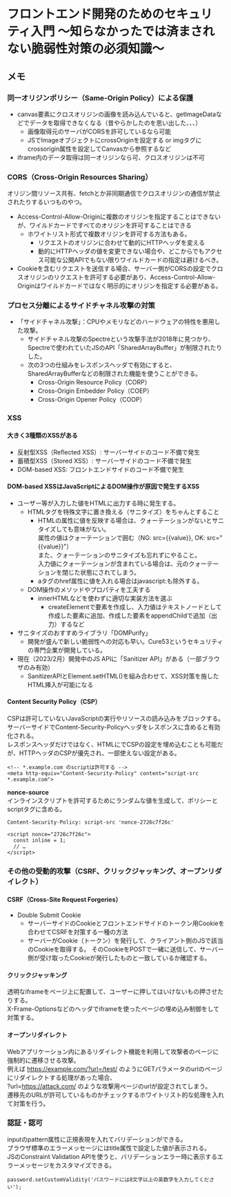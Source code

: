 # フロントエンド開発のためのセキュリティ入門 〜知らなかったでは済まされない脆弱性対策の必須知識〜
## メモ
### 同一オリジンポリシー（Same-Origin Policy）による保護
- canvas要素にクロスオリジンの画像を読み込んでいると、getImageDataなどでデータを取得できなくなる（昔やらかしたのを思い出した、、、）
  - 画像取得元のサーバがCORSを許可しているなら可能
  - JSでImageオブジェクトにcrossOriginを設定する or imgタグにcrossorigin属性を設定してCanvasから参照するなど
- iframe内のデータ取得は同一オリジンなら可、クロスオリジンは不可
### CORS（Cross-Origin Resources Sharing）
オリジン間リソース共有、fetchとか非同期通信でクロスオリジンの通信が禁止されたりするいつものやつ。  
- Access-Control-Allow-Originに複数のオリジンを指定することはできないが、ワイルドカードですべてのオリジンを許可することはできる
  - ホワイトリスト形式で複数オリジンを許可する方法もある。
    - リクエストのオリジンに合わせて動的にHTTPヘッダを変える
    - 動的にHTTPヘッダの値を変更できない場合や、どこからでもアクセス可能な公開APIでもない限りワイルドカードの指定は避けるべき。
- Cookieを含むリクエストを送信する場合、サーバー側がCORSの設定でクロスオリジンのリクエストを許可する必要があり、Access-Control-Allow-Originはワイルドカードではなく明示的にオリジンを指定する必要がある。
### プロセス分離によるサイドチャネル攻撃の対策
- 「サイドチャネル攻撃」：CPUやメモリなどのハードウェアの特性を悪用した攻撃。
  - サイドチャネル攻撃のSpectreという攻撃手法が2018年に見つかり、Spectreで使われていたJSのAPI「SharedArrayBuffer」が制限されたりした。
  - 次の3つの仕組みをレスポンスヘッダで有効にすると、SharedArrayBufferなどの制限された機能を使うことができる。
    - Cross-Origin Resource Policy（CORP）
    - Cross-Origin Embedder Policy（COEP）
    - Cross-Origin Opener Policy（COOP）
### XSS
#### 大きく3種類のXSSがある
- 反射型XSS（Reflected XSS）: サーバーサイドのコード不備で発生
- 蓄積型XSS（Stored XSS）: サーバーサイドのコード不備で発生
- DOM-based XSS: フロントエンドサイドのコード不備で発生
#### DOM-based XSSはJavaScriptによるDOM操作が原因で発生するXSS
- ユーザー等が入力した値をHTMLに出力する時に発生する。
  - HTMLタグを特殊文字に置き換える（サニタイズ）をちゃんとすること
    - HTMLの属性に値を反映する場合は、クォーテーションがないとサニタイズしても意味がない。  
      属性の値はクォーテーションで囲む（NG: src={{value}}, OK: src="{{value}}"）  
      また、クォーテーションのサニタイズも忘れずにやること。  
      入力値にクォーテーションが含まれている場合は、元のクォーテーションを閉じた状態にされてしまう。
    - aタグのhref属性に値を入れる場合はjavascript:も除外する。
  - DOM操作のメソッドやプロパティを工夫する
    - innerHTMLなどを使わずに適切な実装方法を選ぶ
      - createElementで要素を作成し、入力値はテキストノードとして作成した要素に追加、作成した要素をappendChildで追加（出力）するなど
- サニタイズのおすすめライブラリ「DOMPurify」
  - 開発が盛んで新しい脆弱性への対応も早い。Cure53というセキュリティの専門企業が開発している。
- 現在（2023/2月）開発中のJS APIに「Sanitizer API」がある（一部ブラウザのみ有効）
  - SanitizerAPIとElement.setHTML()を組み合わせて、XSS対策を施したHTML挿入が可能になる
#### Content Security Policy（CSP）
CSPは許可していないJavaScriptの実行やリソースの読み込みをブロックする。  
サーバーサイドでContent-Security-Policyヘッダをレスポンスに含めると有効化される。  
レスポンスヘッダだけではなく、HTMLに<meta>でCSPの設定を埋め込むことも可能だが、HTTPヘッダのCSPが優先され、一部使えない設定がある。  
```
<!-- *.example.com のscriptは許可する -->
<meta http-equiv="Content-Security-Policy" content="script-src *.example.com">
```

**nonce-source**  
インラインスクリプトを許可するためにランダムな値を生成して、ポリシーとscriptタグに含める。  
```
Content-Security-Policy: script-src 'nonce-2726c7f26c'
```
```
<script nonce="2726c7f26c">
  const inline = 1;
  // …
</script>
```
### その他の受動的攻撃（CSRF、クリックジャッキング、オープンリダイレクト）
#### CSRF（Cross-Site Request Forgeries）
- Double Submit Cookie
  - サーバーサイドのCookieとフロントエンドサイドのトークン用Cookieを合わせてCSRFを対策する一種の方法
  - サーバーがCookie（トークン）を発行して、クライアント側のJSで該当のCookieを取得する。
    そのCookieをPOSTで一緒に送信して、サーバー側が受け取ったCookieが発行したものと一致しているか確認する。
#### クリックジャッキング
透明なiframeをページ上に配置して、ユーザーに押してはいけないもの押させたりする。  
X-Frame-Optionsなどのヘッダでiframeを使ったページの埋め込み制御をして対策する。  
#### オープンリダイレクト
Webアプリケーション内にあるリダイレクト機能を利用して攻撃者のページに強制的に遷移させる攻撃。  
例えば https://example.com/?url=/test/ のようにGETパラメータのurlのページにリダイレクトする処理があった場合、  
?url=https://attack.com/ のような攻撃用ページのurlが設定されてしまう。  
遷移先のURLが許可しているものかチェックするホワイトリスト的な処理を入れて対策を行う。  
### 認証・認可
inputのpattern属性に正規表現を入れてバリデーションができる。  
ブラウザ標準のエラーメッセージにはtitle属性で設定した値が表示される。  
JSのConstraint Validation APIを使うと、バリデーションエラー時に表示するエラーメッセージをカスタマイズできる。  
```
password.setCustomValidity('パスワードには8文字以上の英数字を入力してください');
```